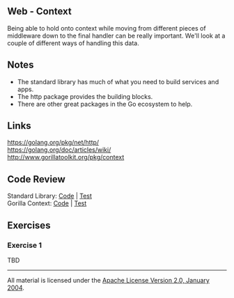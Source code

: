 ## Web - Context

Being able to hold onto context while moving from different pieces of middleware down to the final handler can be really important. We'll look at a couple of different ways of handling this data.

## Notes

* The standard library has much of what you need to build services and apps.
* The http package provides the building blocks.
* There are other great packages in the Go ecosystem to help.

## Links

https://golang.org/pkg/net/http/  
https://golang.org/doc/articles/wiki/  
http://www.gorillatoolkit.org/pkg/context  

## Code Review

Standard Library: [Code](example1/main.go) | [Test](example1/main_test.go)  
Gorilla Context: [Code](example2/main.go) | [Test](example2/main_test.go)    

## Exercises

### Exercise 1

TBD
___
All material is licensed under the [Apache License Version 2.0, January 2004](http://www.apache.org/licenses/LICENSE-2.0).